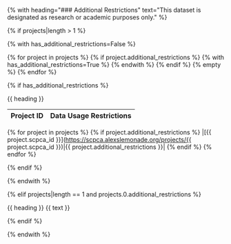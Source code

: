 {% with heading="### Additional Restrictions" text="This dataset is designated as research or academic purposes only." %}

{% if projects|length > 1 %}

{% with has_additional_restrictions=False %}

{% for project in projects %}
{% if project.additional_restrictions %}
{% with has_additional_restrictions=True %}
{% endwith %}
{% endif %}
{% empty %}
{% endfor %}

{% if has_additional_restrictions %}

{{ heading }}

| Project ID | Data Usage Restrictions |
| :--------- | :---------------------- |

{% for project in projects %}
{% if project.additional_restrictions %}
|[{{ project.scpca_id }}](https://scpca.alexslemonade.org/projects/{{ project.scpca_id }})|{{ project.additional_restrictions }}|
{% endif %}
{% endfor %}

{% endif %}

{% endwith %}

{% elif projects|length == 1 and projects.0.additional_restrictions %}

{{ heading }}
{{ text }}

{% endif %}

{% endwith %}
